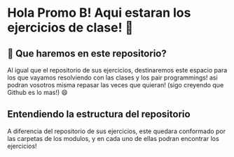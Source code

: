 # Hola Promo B! Aqui estaran los ejercicios de clase! 👋


## 🚀 Que haremos en este repositorio?


Al igual que el repositorio de sus ejercicios, destinaremos este espacio para los que vayamos resolviendo con las clases y los pair programmings! asi podran vosotros misma repasar las veces que quieran! (sigo creyendo que Github es lo mas!) 😄 


## Entendiendo la estructura del repositorio

A diferencia del repositorio de sus ejercicios, este quedara conformado por las carpetas de los modulos, y en cada uno de ellas podran encontrar los ejercicios! 

